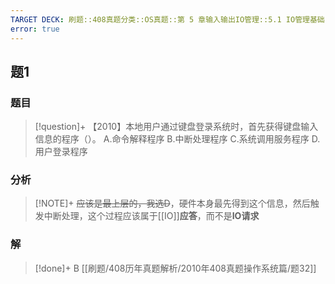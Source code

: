 ```yaml
---
TARGET DECK: 刷题::408真题分类::OS真题::第 5 章输入输出IO管理::5.1 IO管理基础::题1
error: true
---
```

## 题1
### 题目
> [!question]+
> 【2010】本地用户通过键盘登录系统时，首先获得键盘输入信息的程序（）。
> A.命令解释程序
> B.中断处理程序
> C.系统调用服务程序
> D.用户登录程序
### 分析
> [!NOTE]+
> ~~应该是最上层的，我选D~~，硬件本身最先得到这个信息，然后触发中断处理，这个过程应该属于[[IO]]**应答**，而不是**IO请求**
### 解
> [!done]+
> B
> [[刷题/408历年真题解析/2010年408真题操作系统篇/题32]]